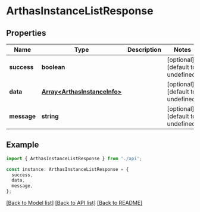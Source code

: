 # ArthasInstanceListResponse

## Properties

| Name        | Type                                                         | Description | Notes                             |
| ----------- | ------------------------------------------------------------ | ----------- | --------------------------------- |
| **success** | **boolean**                                                  |             | [optional] [default to undefined] |
| **data**    | [**Array&lt;ArthasInstanceInfo&gt;**](ArthasInstanceInfo.md) |             | [optional] [default to undefined] |
| **message** | **string**                                                   |             | [optional] [default to undefined] |

## Example

```typescript
import { ArthasInstanceListResponse } from './api';

const instance: ArthasInstanceListResponse = {
  success,
  data,
  message,
};
```

[[Back to Model list]](../README.md#documentation-for-models) [[Back to API list]](../README.md#documentation-for-api-endpoints) [[Back to README]](../README.md)
